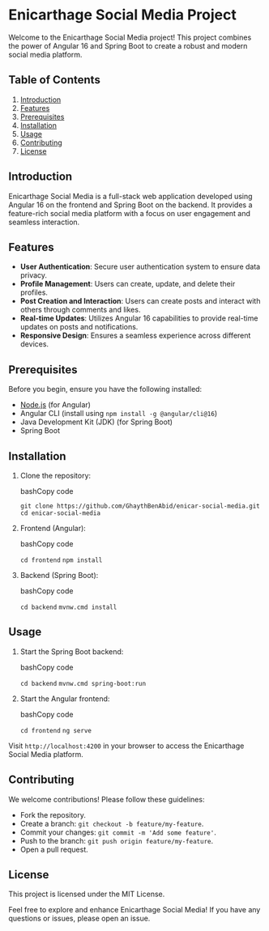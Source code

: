 
# Enicarthage Social Media Project

Welcome to the Enicarthage Social Media project! This project combines the power of Angular 16 and Spring Boot to create a robust and modern social media platform.

## Table of Contents

1.  [Introduction](#introduction)
2.  [Features](#features)
3.  [Prerequisites](#prerequisites)
4.  [Installation](#installation)
5.  [Usage](#usage)
6.  [Contributing](#contributing)
7.  [License](#license)

## Introduction

Enicarthage Social Media is a full-stack web application developed using Angular 16 on the frontend and Spring Boot on the backend. It provides a feature-rich social media platform with a focus on user engagement and seamless interaction.

## Features

-   **User Authentication**: Secure user authentication system to ensure data privacy.
-   **Profile Management**: Users can create, update, and delete their profiles.
-   **Post Creation and Interaction**: Users can create posts and interact with others through comments and likes.
-   **Real-time Updates**: Utilizes Angular 16 capabilities to provide real-time updates on posts and notifications.
-   **Responsive Design**: Ensures a seamless experience across different devices.

## Prerequisites

Before you begin, ensure you have the following installed:

-   [Node.js](https://nodejs.org/) (for Angular)
-   Angular CLI (install using `npm install -g @angular/cli@16`)
-   Java Development Kit (JDK) (for Spring Boot)
-   Spring Boot

## Installation

1.  Clone the repository:
    
    bashCopy code
    
    `git clone https://github.com/GhaythBenAbid/enicar-social-media.git
    cd enicar-social-media` 
    
2.  Frontend (Angular):
    
    bashCopy code
    
    `cd frontend`
    `npm install` 
    
3.  Backend (Spring Boot):
    
    bashCopy code
    
    `cd backend`
    `mvnw.cmd install` 
    

## Usage

1.  Start the Spring Boot backend:
    
    bashCopy code
    
    `cd backend`
    `mvnw.cmd spring-boot:run` 
    
2.  Start the Angular frontend:
    
    bashCopy code
    
    `cd frontend`
    `ng serve`
    

Visit `http://localhost:4200` in your browser to access the Enicarthage Social Media platform.

## Contributing

We welcome contributions! Please follow these guidelines:

-   Fork the repository.
-   Create a branch: `git checkout -b feature/my-feature`.
-   Commit your changes: `git commit -m 'Add some feature'`.
-   Push to the branch: `git push origin feature/my-feature`.
-   Open a pull request.

## License

This project is licensed under the MIT License.

Feel free to explore and enhance Enicarthage Social Media! If you have any questions or issues, please open an issue.
